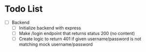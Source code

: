 # Todo List

- [ ] Backend
  - [ ] Initialize backend with express
  - [ ] Make /login endpoint that returns status 200 (no content)
  - [ ] Create logic to return 401 if given username/password is not matching mock username/password
